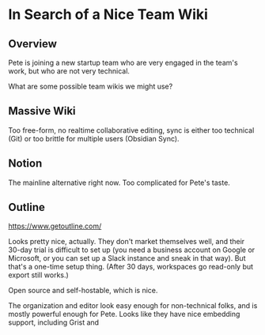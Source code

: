 # In Search of a Nice Team Wiki

## Overview

Pete is joining a new startup team who are very engaged in the team's work, but who are not very technical.

What are some possible team wikis we might use?

## Massive Wiki

Too free-form, no realtime collaborative editing, sync is either too technical (Git) or too brittle for multiple users (Obsidian Sync).

## Notion

The mainline alternative right now. Too complicated for Pete's taste.

## Outline

https://www.getoutline.com/

Looks pretty nice, actually. They don't market themselves well, and their 30-day trial is difficult to set up (you need a business account on Google or Microsoft, or you can set up a Slack instance and sneak in that way). But that's a one-time setup thing. (After 30 days, workspaces go read-only but export still works.)

Open source and self-hostable, which is nice.

The organization and editor look easy enough for non-technical folks, and is mostly powerful enough for Pete. Looks like they have nice embedding support, including Grist and 